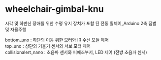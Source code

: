 # wheelchair-gimbal-knu
시각 및 하반신 장애를 위한 수평 유지 장치가 포함 된 전동 휠체어_Arduino
2축 짐벌 및 자율주행  

bottom_uno : 하단의 이동 위한 모터와 IR 수신 모듈 제어  
top_uno : 상단의 기울기 센서와 서보 모터 제어  
collisionalert_nano : 초음파 센서와 피에조부저, LED 제어 (전방 초음파 센서)  
